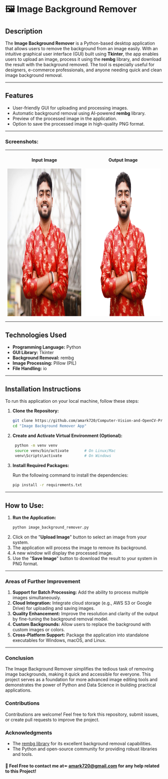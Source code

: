 # 🖼️ Image Background Remover  

## **Description**  
The **Image Background Remover** is a Python-based desktop application that allows users to remove the background from an image easily. With an intuitive graphical user interface (GUI) built using **Tkinter**, the app enables users to upload an image, process it using the **rembg** library, and download the result with the background removed. The tool is especially useful for designers, e-commerce professionals, and anyone needing quick and clean image background removal.  

---

## **Features**  
- User-friendly GUI for uploading and processing images.  
- Automatic background removal using AI-powered **rembg** library.  
- Preview of the processed image in the application.  
- Option to save the processed image in high-quality PNG format.  

---

### Screenshots:

| <h4>Input Image</h4> <img src="https://github.com/amark720/Computer-Vision-and-OpenCV-Projects/blob/main/Image%20Background%20Remover%20App/InputImg.jpg" align="center" width=600 height=470 /> | <h4>Output Image</h4> <img src="https://github.com/amark720/Computer-Vision-and-OpenCV-Projects/blob/main/Image%20Background%20Remover%20App/OutputImg.png" align="center" width=600 height=470 /> |
| ------------ | ------------ | 

---

## **Technologies Used**  
- **Programming Language:** Python  
- **GUI Library:** Tkinter  
- **Background Removal:** rembg  
- **Image Processing:** Pillow (PIL)  
- **File Handling:** io  

---

## **Installation Instructions**  
To run this application on your local machine, follow these steps:  

1. **Clone the Repository:**  
   ```bash
   git clone https://github.com/amark720/Computer-Vision-and-OpenCV-Projects.git
   cd "Image Background Remover App"
   ```
2. **Create and Activate Virtual Environment (Optional):**  
   ```bash
    python -m venv venv
    source venv/bin/activate       # On Linux/Mac
    venv\Scripts\activate          # On Windows
   ```
3. **Install Required Packages:**

    Run the following command to install the dependencies:
   ```bash
   pip install -r requirements.txt
   ```

---

## How to Use:

1. **Run the Application:**  
   ```bash
   python image_background_remover.py
   ```
2. Click on the "**Upload Image**" button to select an image from your system.
3. The application will process the image to remove its background.
4. A new window will display the processed image.
5. Use the "**Save Image**" button to download the result to your system in PNG format.

---

### Areas of Further Improvement
1. **Support for Batch Processing:** Add the ability to process multiple images simultaneously.
2. **Cloud Integration:** Integrate cloud storage (e.g., AWS S3 or Google Drive) for uploading and saving images.
3. **Quality Enhancement:** Improve the resolution and clarity of the output by fine-tuning the background removal model.
4. **Custom Backgrounds:** Allow users to replace the background with custom images or colors.
5. **Cross-Platform Support:** Package the application into standalone executables for Windows, macOS, and Linux.

---

### Conclusion
The Image Background Remover simplifies the tedious task of removing image backgrounds, making it quick and accessible for everyone. 
This project serves as a foundation for more advanced image editing tools and demonstrates the power of Python and Data Science in building practical applications.

### Contributions
Contributions are welcome! Feel free to fork this repository, submit issues, or create pull requests to improve the project.

### Acknowledgments
- The <a href="https://github.com/danielgatis/rembg">rembg library</a> for its excellent background removal capabilities.
- The Python and open-source community for providing robust libraries and tools.

#### 📧 Feel Free to contact me at➛ amark720@gmail.com for any help related to this Project!
